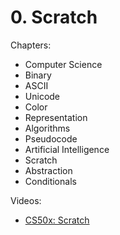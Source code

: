 # 0. Scratch

Chapters:
- Computer Science
- Binary
- ASCII
- Unicode
- Color
- Representation
- Algorithms
- Pseudocode
- Artificial Intelligence
- Scratch
- Abstraction
- Conditionals

Videos:
- [CS50x: Scratch](https://www.youtube.com/watch?v=3LPJfIKxwWc&list=PLhQjrBD2T381WAHyx1pq-sBfykqMBI7V4&index=1)